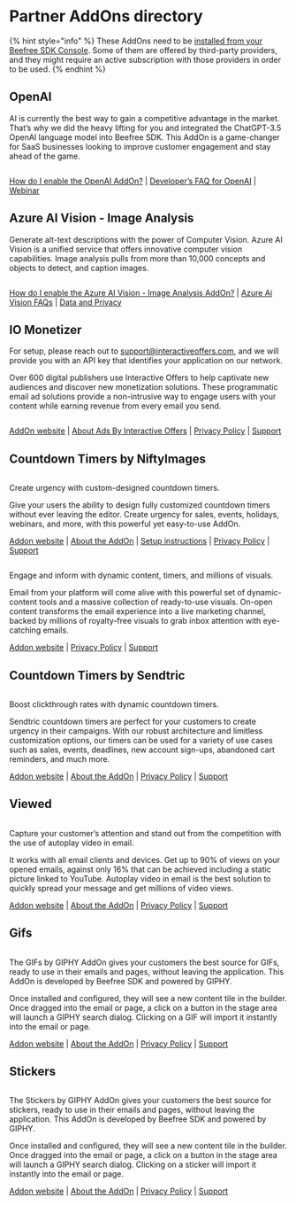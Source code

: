 # Partner AddOns directory

{% hint style="info" %}
These AddOns need to be [installed from your Beefree SDK Console](installing-partner-addons.md). Some of them are offered by third-party providers, and they might require an active subscription with those providers in order to be used.
{% endhint %}

## OpenAI <a href="#openai" id="openai"></a>

AI is currently the best way to gain a competitive advantage in the market. That’s why we did the heavy lifting for you and integrated the ChatGPT-3.5 OpenAI language model into Beefree SDK. This AddOn is a game-changer for SaaS businesses looking to improve customer engagement and stay ahead of the game.

<figure><img src="../../.gitbook/assets/thumbnail.png" alt=""><figcaption></figcaption></figure>

[How do I enable the OpenAI AddOn?](https://devportal.beefree.io/hc/en-us/articles/10838757053330-How-do-I-enable-the-OpenAI-AddOn-) | [Developer’s FAQ for OpenAI](https://devportal.beefree.io/hc/en-us/articles/10839177777810-Developer-s-FAQ-for-OpenAI) | [Webinar](https://app.livestorm.co/beefreeio/introducing-bee-plugin-openai-add-on-live-demo-and-q-and-a/live?s=7cef0fc7-d888-4627-a5c6-a3c4ed1c396d)

## Azure AI Vision - Image Analysis <a href="#openai" id="openai"></a>

Generate alt-text descriptions with the power of Computer Vision. Azure AI Vision is a unified service that offers innovative computer vision capabilities. Image analysis pulls from more than 10,000 concepts and objects to detect, and caption images.

<figure><img src="../../.gitbook/assets/CleanShot 2024-01-12 at 10.04.58@2x.png" alt=""><figcaption></figcaption></figure>

[How do I enable the Azure AI Vision - Image Analysis AddOn?](https://app.gitbook.com/s/xZgBDrdhQLtWmkGqVR59/) | [Azure Ai Vision FAQs](https://docs.beefree.io/beefree-sdk/addons/partner-addons/alternate-text-generation-with-ai#faqs) | [Data and Privacy](https://learn.microsoft.com/en-us/legal/cognitive-services/computer-vision/imageanalysis-data-privacy-security)

## IO Monetizer <a href="#openai" id="openai"></a>

For setup, please reach out to support@interactiveoffers.com, and we will provide you with an API key that identifies your application on our network.

Over 600 digital publishers use Interactive Offers to help captivate new audiences and discover new monetization solutions. These programmatic email ad solutions provide a non-intrusive way to engage users with your content while earning revenue from every email you send.

<figure><img src="../../.gitbook/assets/CleanShot 2024-01-12 at 10.21.48@2x.png" alt=""><figcaption></figcaption></figure>

[AddOn website](https://www.interactiveoffers.com/) | [About Ads By Interactive Offers](https://www.interactiveoffers.com/publishers) | [Privacy Policy](https://app.gitbook.com/s/xZgBDrdhQLtWmkGqVR59/) | [Support](https://www.interactiveoffers.com/knowledgeBase)

## Countdown Timers by NiftyImages <a href="#countdown-timers-by-niftyimages" id="countdown-timers-by-niftyimages"></a>

<figure><img src="../../.gitbook/assets/2nifty-300x200.png" alt=""><figcaption></figcaption></figure>

Create urgency with custom-designed countdown timers.

Give your users the ability to design fully customized countdown timers without ever leaving the editor. Create urgency for sales, events, holidays, webinars, and more, with this powerful yet easy-to-use AddOn.

[Addon website](https://dam.beefree.io/beenifty) | [About the AddOn](https://dam.beefree.io/niftycontact) | [Setup instructions](https://dam.beefree.io/niftycontact) | [Privacy Policy](https://dam.beefree.io/niftytos) | [Support](mailto:support@niftyimages.com)

<figure><img src="../../.gitbook/assets/3visualtoolbox-300x200.png" alt=""><figcaption></figcaption></figure>

Engage and inform with dynamic content, timers, and millions of visuals.

Email from your platform will come alive with this powerful set of dynamic-content tools and a massive collection of ready-to-use visuals. On-open content transforms the email experience into a live marketing channel, backed by millions of royalty-free visuals to grab inbox attention with eye-catching emails.

[Addon website](https://dam.beefree.io/visboxmain) | [Privacy Policy](https://dam.beefree.io/visboxtos) | [Support](https://dam.beefree.io/visboxsupport)

## Countdown Timers by Sendtric <a href="#countdown-timers-by-sendtric" id="countdown-timers-by-sendtric"></a>

<figure><img src="../../.gitbook/assets/4sendtric-300x188.png" alt=""><figcaption></figcaption></figure>

Boost clickthrough rates with dynamic countdown timers.

Sendtric countdown timers are perfect for your customers to create urgency in their campaigns. With our robust architecture and limitless customization options, our timers can be used for a variety of use cases such as sales, events, deadlines, new account sign-ups, abandoned cart reminders, and much more.

[Addon website](https://dam.beefree.io/sendtricmain) | [About the AddOn](https://dam.beefree.io/sendtricabout) | [Privacy Policy](https://www.sendtric.com/terms-of-service/) | [Support](mailto:support@sendtric.com)

## Viewed <a href="#viewed" id="viewed"></a>

<figure><img src="../../.gitbook/assets/5thumbnail_viewed_300.jpeg" alt=""><figcaption></figcaption></figure>

Capture your customer’s attention and stand out from the competition with the use of autoplay video in email.

It works with all email clients and devices. Get up to 90% of views on your opened emails, against only 16% that can be achieved including a static picture linked to YouTube. Autoplay video in email is the best solution to quickly spread your message and get millions of video views.

[Addon website](https://dam.beefree.io/viewedmain) | [About the AddOn](https://dam.beefree.io/viewedabout) | [Privacy Policy](https://www.viewed.video/privacy-policy/) | [Support](mailto:support@viewed.video)

## Gifs <a href="#gifs" id="gifs"></a>

<figure><img src="../../.gitbook/assets/7gifsbygiphy-300x188.png" alt=""><figcaption></figcaption></figure>

The GIFs by GIPHY AddOn gives your customers the best source for GIFs, ready to use in their emails and pages, without leaving the application. This AddOn is developed by Beefree SDK and powered by GIPHY.

Once installed and configured, they will see a new content tile in the builder. Once dragged into the email or page, a click on a button in the stage area will launch a GIPHY search dialog. Clicking on a GIF will import it instantly into the email or page.

[Addon website](./) | [About the AddOn](./) | [Privacy Policy](https://beefree.io/privacy-policy/) | [Support](https://dam.beefree.io/devportal)

## Stickers <a href="#stickers" id="stickers"></a>

<figure><img src="../../.gitbook/assets/8stickerbygiphy-300x188.png" alt=""><figcaption></figcaption></figure>

The Stickers by GIPHY AddOn gives your customers the best source for stickers, ready to use in their emails and pages, without leaving the application. This AddOn is developed by Beefree SDK and powered by GIPHY.

Once installed and configured, they will see a new content tile in the builder. Once dragged into the email or page, a click on a button in the stage area will launch a GIPHY search dialog. Clicking on a sticker will import it instantly into the email or page.

[Addon website](./) | [About the AddOn](./) | [Privacy Policy](https://beefree.io/privacy-policy/) | [Support](https://dam.beefree.io/devportal)
